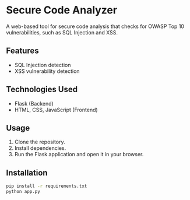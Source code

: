 # Secure Code Analyzer

A web-based tool for secure code analysis that checks for OWASP Top 10 vulnerabilities, such as SQL Injection and XSS.

## Features
- SQL Injection detection
- XSS vulnerability detection

## Technologies Used
- Flask (Backend)
- HTML, CSS, JavaScript (Frontend)

## Usage
1. Clone the repository.
2. Install dependencies.
3. Run the Flask application and open it in your browser.

## Installation
```bash
pip install -r requirements.txt
python app.py
